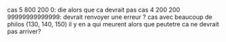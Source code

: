 cas 5 800 200 0: die alors que ca devrait pas
cas 4 200 200 99999999999999: devrait renvoyer une erreur ?
cas avec beaucoup de philos (130, 140, 150) il y en a qui meurent alors que peutetre ca ne devrait pas arriver?